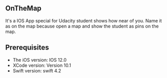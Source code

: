 ## OnTheMap

It's  a IOS App special for Udacity student shows how near of you. 
Name it as on the map because open a map and show the student as pins on the map.


## Prerequisites

- The iOS version: IOS 12.0
- XCode version: Version 10.1
- Swift version: swift 4.2

